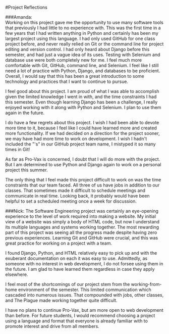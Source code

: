 #Project Reflections

###Amanda:  
Working on this project gave me the opportunity to use many software tools that previously I had little to no experience with.
This was the first time in a few years that I had written anything in Python and certainly has been my largest project using this language. I had only used GitHub for one class project before, and never really relied on Git or the command line for project editing and version control. I had only heard about Django before this semester, and had just a vague idea of its uses. Testing with Selenium and database use were both completely new for me. I feel much more comfortable with Git, GitHub, command line, and Selenium. I feel like I still need a lot of practice with Python, Django, and databases to be proficient. Overall, I would say that this has been a great introduction to some technology and practices that I want to continue to pursue.

I feel good about this project. I am proud of what I was able to accomplish given the limited knowledge I went in with, and the time constraints I had this semester. Even though learning Django has been a challenge, I really enjoyed working with it along with Python and Selenium. I plan to use them again in the future.  

I do have a few regrets about this project. I wish I had been able to devote more time to it, because I feel like I could have learned more and created more functionality. If we had decided on a direction for the project sooner, we may have had more time to work on development. I wish I hadn't included the "'s" in our GitHub project team name, I mistyped it so many times in Git!  

As far as Pro-Vax is concerned, I doubt that I will do more with the project. But I am determined to use Python and Django again to work on a personal project this summer.  

The only thing that I feel made this project difficult to work on was the time constraints that our team faced. All three of us have jobs in addition to our classes. That sometimes made it difficult to schedule meetings and communicate in real time. Looking back, it probably would have been helpful to set a scheduled meeting once a week for discussion.

###Nick:
The Software Engineering project was certainly an eye-opening experience to the level of work required into making a website. My initial view of a website was simply a body of HTML code, but now I understand its multiple languages and systems working together. The most rewarding part of this project was seeing all the progress made despite having zero previous experiences. Learning Git and GitHub were crucial, and this was great practice for working on a project with a team.

I found Django, Python, and HTML relatively easy to pick up and with the exuberant documentation on each it was easy to use. Admittedly, as someone with no interest in web development, I do not forsee using them in the future. I am glad to have learned them regardless in case they apply elsewhere.

I feel most of the shortcomings of our project stem from the working-from-home environment of the semester. This limited communication which cascaded into numerous issues. That compounded with jobs, other classes, and The Plague made working together quite difficult.

I have no plans to continue Pro-Vax, but am more open to web development than before. For future students, I would recommend choosing a project using a language and format that everyone is already familiar with to promote interest and drive from all members.
